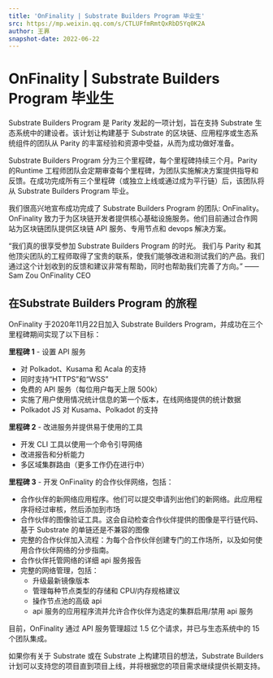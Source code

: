 ```yaml
---
title: 'OnFinality | Substrate Builders Program 毕业生'
src: https://mp.weixin.qq.com/s/CTLUFfmRmtQxRbD5Yq0K2A
author: 王奡
snapshot-date: 2022-06-22
---
```


# OnFinality \| Substrate Builders Program 毕业生

Substrate Builders Program 是 Parity 发起的一项计划，旨在支持 Substrate 生态系统中的建设者。该计划让构建基于 Substrate 的区块链、应用程序或生态系统组件的团队从 Parity 的丰富经验和资源中受益，从而为成功做好准备。

Substrate Builders Program 分为三个里程碑，每个里程碑持续三个月。Parity 的Runtime 工程师团队会定期审查每个里程碑，为团队实施解决方案提供指导和反馈。在成功完成所有三个里程碑（或独立上线或通过成为平行链）后，该团队将从 Substrate Builders Program 毕业。

我们很高兴地宣布成功完成了 Substrate Builders Program 的团队: OnFinality。
OnFinality 致力于为区块链开发者提供核心基础设施服务。他们目前通过合作网站为区块链团队提供区块链 API 服务、专用节点和 devops 解决方案。

“我们真的很享受参加 Substrate Builders Program 的时光。
我们与 Parity 和其他顶尖团队的工程师取得了宝贵的联系，使我们能够改进和测试我们的产品。我们通过这个计划收到的反馈和建议非常有帮助，同时也帮助我们完善了方向。”
——Sam Zou OnFinality CEO

## 在Substrate Builders Program 的旅程

OnFinality 于2020年11月22日加入 Substrate Builders Program，并成功在三个里程碑期间实现了以下目标：

**里程碑 1** - 设置 API 服务

* 对 Polkadot、Kusama 和 Acala 的支持
* 同时支持“HTTPS”和“WSS”
* 免费的 API 服务（每位用户每天上限 500k）
* 实施了用户使用情况统计信息的第一个版本，在线网络提供的统计数据
* Polkadot JS 对 Kusama、Polkadot 的支持

**里程碑 2** - 改进服务并提供易于使用的工具

* 开发 CLI 工具以使用一个命令引导网络
* 改进报告和分析能力
* 多区域集群路由（更多工作仍在进行中）

**里程碑 3** - 开发 OnFinality 的合作伙伴网络，包括：

* 合作伙伴的新网络应用程序。他们可以提交申请列出他们的新网络。此应用程序将经过审核，然后添加到市场
* 合作伙伴的图像验证工具。这会自动检查合作伙伴提供的图像是平行链代码、基于 Substrate 的单链还是不兼容的图像
* 完整的合作伙伴加入流程：为每个合作伙伴创建专门的工作场所，以及如何使用合作伙伴网络的分步指南。
* 合作伙伴托管网络的详细 api 服务报告
* 完整的网络管理，包括：
    * 升级最新镜像版本
    * 管理每种节点类型的存储和 CPU/内存规格建议
    * 操作节点池的高级 api
    * api 服务的应用程序流并允许合作伙伴为选定的集群启用/禁用 api 服务

目前，OnFinality 通过 API 服务管理超过 1.5 亿个请求，并已与生态系统中的 15 个团队集成。

如果你有关于 Substrate 或在 Substrate 上构建项目的想法，Substrate Builders 计划可以支持您的项目直到项目上线，并将根据您的项目需求继续提供长期支持。
